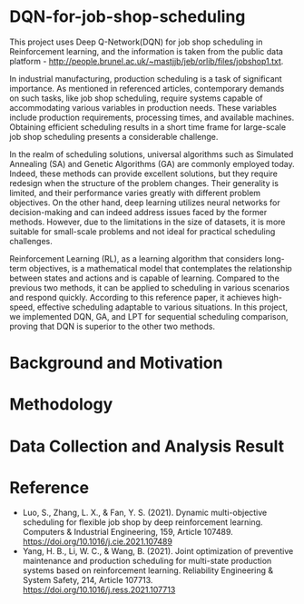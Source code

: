 # DQN-for-job-shop-scheduling
This project uses Deep Q-Network(DQN) for job shop scheduling in Reinforcement learning, and the information is taken from the public data platform - http://people.brunel.ac.uk/~mastjjb/jeb/orlib/files/jobshop1.txt.

In industrial manufacturing, production scheduling is a task of significant importance. As mentioned in referenced articles, contemporary demands on such tasks, like job shop scheduling, require systems capable of accommodating various variables in production needs. These variables include production requirements, processing times, and available machines. Obtaining efficient scheduling results in a short time frame for large-scale job shop scheduling presents a considerable challenge.

In the realm of scheduling solutions, universal algorithms such as Simulated Annealing (SA) and Genetic Algorithms (GA) are commonly employed today. Indeed, these methods can provide excellent solutions, but they require redesign when the structure of the problem changes. Their generality is limited, and their performance varies greatly with different problem objectives. On the other hand, deep learning utilizes neural networks for decision-making and can indeed address issues faced by the former methods. However, due to the limitations in the size of datasets, it is more suitable for small-scale problems and not ideal for practical scheduling challenges.

Reinforcement Learning (RL), as a learning algorithm that considers long-term objectives, is a mathematical model that contemplates the relationship between states and actions and is capable of learning. Compared to the previous two methods, it can be applied to scheduling in various scenarios and respond quickly. According to this reference paper, it achieves high-speed, effective scheduling adaptable to various situations. In this project, we implemented DQN, GA, and LPT for sequential scheduling comparison, proving that DQN is superior to the other two methods.

# Background and Motivation

# Methodology

# Data Collection and Analysis Result

# Reference
- Luo, S., Zhang, L. X., & Fan, Y. S. (2021). Dynamic multi-objective scheduling for flexible job shop by deep reinforcement learning. Computers & Industrial Engineering, 159, Article 107489. https://doi.org/10.1016/j.cie.2021.107489 
- Yang, H. B., Li, W. C., & Wang, B. (2021). Joint optimization of preventive maintenance and production scheduling for multi-state production systems based on reinforcement learning. Reliability Engineering & System Safety, 214, Article 107713. https://doi.org/10.1016/j.ress.2021.107713



